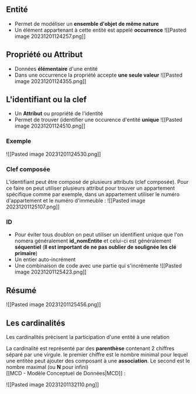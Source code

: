 ## Entité
- Permet de modéliser un **ensemble d'objet de même nature**
- Un élément appartenant à cette entité est appelé **occurrence**
![[Pasted image 20231201124257.png]]
## Propriété ou Attribut
- Données **élémentaire** d'une entité
- Dans une occurrence la propriété accepte **une seule valeur**
![[Pasted image 20231201124355.png]]

## L'identifiant ou la clef
- Un **Attribut** ou propriété de l'identité
- Permet de trouver (identifier une occurence d'entité **unique**
![[Pasted image 20231201124510.png]]
### Exemple
![[Pasted image 20231201124530.png]]
### Clef composée
L'identifiant peut être composé de plusieurs attributs (clef composée).
Pour ce faire on peut utiliser plusieurs attribut pour trouver un appartement spécifique comme par exemple, dans un appartement utiliser le numéro d'appartement et le numéro d'immeuble :
![[Pasted image 20231201125107.png]]

### ID
- Pour éviter tous doublon on peut utiliser un identifient unique que l'on nomera généralement **id_nomEntite** et celui-ci est généralement **séquentiel** (**Il est important de ne pas oublier de soulignée les clé primaire**)
- Un entier auto-incrément
- Une combinaison de code avec une partie qui s'incrémente
![[Pasted image 20231201125423.png]]
## Résumé 
![[Pasted image 20231201125456.png]]

## Les cardinalités
Les cardinalités précisent la participation d'une entité à une relation

La cardinalité est représenté par des **parenthèse** contenant 2 chiffres séparé par une virgule. le premier chiffre est le nombre minimal pour lequel une entitée peut ajouter des composant à une **association**. Le second est le nombre maximal (ou **N** pour infini)  
[[MCD - Modèle Conceptuel de Données|MCD]] :

![[Pasted image 20231201132110.png]]
